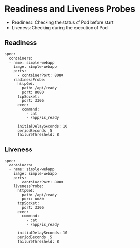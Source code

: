 # Readiness and Liveness Probes
- Readiness: Checking the status of Pod before start
- Liveness: Checking during the execution of Pod

## Readiness 
```
spec:
  containers:
  - name: simple-webapp
    image: simple-webapp
    ports:
      - containerPort: 8080
    readinessProbe:
      httpGet:
        path: /api/ready
        port: 8080
      tcpSocket:
        port: 3306
      exec:
        command:
          - cat
          - /app/is_ready 

      initialDelaySeconds: 10
      periodSeconds: 5
      failureThreshold: 8
```

## Liveness 
```
spec:
  containers:
  - name: simple-webapp
    image: simple-webapp
    ports:
      - containerPort: 8080
    livenessProbe:
      httpGet:
        path: /api/ready
        port: 8080
      tcpSocket:
        port: 3306
      exec:
        command:
          - cat
          - /app/is_ready 

      initialDelaySeconds: 10
      periodSeconds: 5
      failureThreshold: 8
```